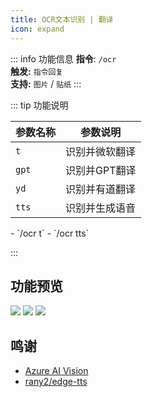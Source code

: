 ```yaml
---
title: OCR文本识别 | 翻译
icon: expand
---
```


::: info 功能信息
**指令**: `/ocr`  
**触发:** `指令回复`   
**支持:** `图片` / `贴纸`
<Badge text="指令映射✅"/> <Badge text="REPL模式✅"/>
:::

::: tip 功能说明

| 参数名称  | 参数说明     |
|-------|----------|
| `t`   | 识别并微软翻译  |
| `gpt` | 识别并GPT翻译 |
| `yd`  | 识别并有道翻译  |
| `tts` | 识别并生成语音  |

<Badge text="指令示例:" type="tip"/>
- `/ocr t`  
- `/ocr tts`  

:::

## 功能预览

![](https://img.155155155.xyz/i/2024/03/66082f77b5e02.webp)
![](https://img.155155155.xyz/i/2024/03/66082fd70aa43.webp)
![](https://img.155155155.xyz/i/2024/03/66082fb813555.webp)

## 鸣谢

- [Azure AI Vision](https://portal.vision.cognitive.azure.com/gallery/featured)
- [rany2/edge-tts](https://github.com/rany2/edge-tts)